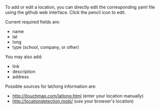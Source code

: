 To add or edit a location, you can directly edit the corresponding yaml file using the github web interface. Click the pencil icon to edit. 

Current required fields are:
 * name
 * lat
 * long
 * type (school, company, or other)

You may also add:
 * link
 * description
 * address

Possible sources for lat/long information are: 
 * http://itouchmap.com/latlong.html (enter your location manually)
 * http://locationdetection.mobi/ (use your browser's location)
